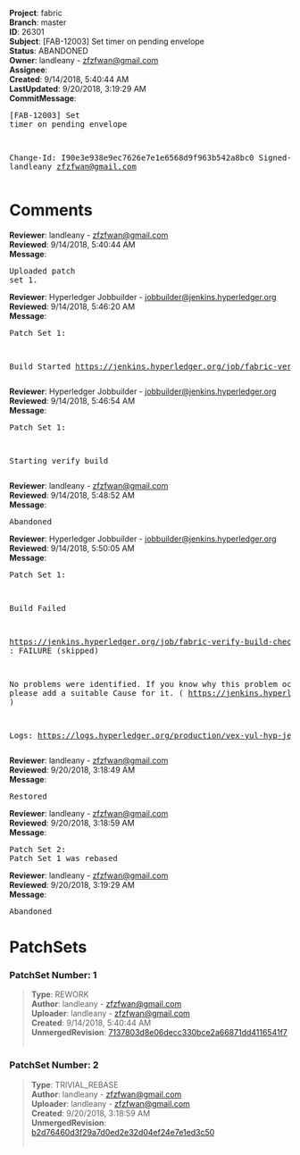 <strong>Project</strong>: fabric<br><strong>Branch</strong>: master<br><strong>ID</strong>: 26301<br><strong>Subject</strong>: [FAB-12003] Set timer on pending envelope<br><strong>Status</strong>: ABANDONED<br><strong>Owner</strong>: landleany - zfzfwan@gmail.com<br><strong>Assignee</strong>:<br><strong>Created</strong>: 9/14/2018, 5:40:44 AM<br><strong>LastUpdated</strong>: 9/20/2018, 3:19:29 AM<br><strong>CommitMessage</strong>:<br><pre>[FAB-12003] Set timer on pending envelope

Change-Id: I90e3e938e9ec7626e7e1e6568d9f963b542a8bc0
Signed-off-by: landleany <zfzfwan@gmail.com>
</pre><h1>Comments</h1><strong>Reviewer</strong>: landleany - zfzfwan@gmail.com<br><strong>Reviewed</strong>: 9/14/2018, 5:40:44 AM<br><strong>Message</strong>: <pre>Uploaded patch set 1.</pre><strong>Reviewer</strong>: Hyperledger Jobbuilder - jobbuilder@jenkins.hyperledger.org<br><strong>Reviewed</strong>: 9/14/2018, 5:46:20 AM<br><strong>Message</strong>: <pre>Patch Set 1:

Build Started https://jenkins.hyperledger.org/job/fabric-verify-build-checks-x86_64/5182/</pre><strong>Reviewer</strong>: Hyperledger Jobbuilder - jobbuilder@jenkins.hyperledger.org<br><strong>Reviewed</strong>: 9/14/2018, 5:46:54 AM<br><strong>Message</strong>: <pre>Patch Set 1:

Starting verify build</pre><strong>Reviewer</strong>: landleany - zfzfwan@gmail.com<br><strong>Reviewed</strong>: 9/14/2018, 5:48:52 AM<br><strong>Message</strong>: <pre>Abandoned</pre><strong>Reviewer</strong>: Hyperledger Jobbuilder - jobbuilder@jenkins.hyperledger.org<br><strong>Reviewed</strong>: 9/14/2018, 5:50:05 AM<br><strong>Message</strong>: <pre>Patch Set 1:

Build Failed 

https://jenkins.hyperledger.org/job/fabric-verify-build-checks-x86_64/5182/ : FAILURE (skipped)

No problems were identified. If you know why this problem occurred, please add a suitable Cause for it. ( https://jenkins.hyperledger.org/job/fabric-verify-build-checks-x86_64/5182/ )

Logs: https://logs.hyperledger.org/production/vex-yul-hyp-jenkins-3/fabric-verify-build-checks-x86_64/5182</pre><strong>Reviewer</strong>: landleany - zfzfwan@gmail.com<br><strong>Reviewed</strong>: 9/20/2018, 3:18:49 AM<br><strong>Message</strong>: <pre>Restored</pre><strong>Reviewer</strong>: landleany - zfzfwan@gmail.com<br><strong>Reviewed</strong>: 9/20/2018, 3:18:59 AM<br><strong>Message</strong>: <pre>Patch Set 2: Patch Set 1 was rebased</pre><strong>Reviewer</strong>: landleany - zfzfwan@gmail.com<br><strong>Reviewed</strong>: 9/20/2018, 3:19:29 AM<br><strong>Message</strong>: <pre>Abandoned</pre><h1>PatchSets</h1><h3>PatchSet Number: 1</h3><blockquote><strong>Type</strong>: REWORK<br><strong>Author</strong>: landleany - zfzfwan@gmail.com<br><strong>Uploader</strong>: landleany - zfzfwan@gmail.com<br><strong>Created</strong>: 9/14/2018, 5:40:44 AM<br><strong>UnmergedRevision</strong>: [7137803d8e06decc330bce2a66871dd4116541f7](https://github.com/hyperledger-gerrit-archive/fabric/commit/7137803d8e06decc330bce2a66871dd4116541f7)<br><br></blockquote><h3>PatchSet Number: 2</h3><blockquote><strong>Type</strong>: TRIVIAL_REBASE<br><strong>Author</strong>: landleany - zfzfwan@gmail.com<br><strong>Uploader</strong>: landleany - zfzfwan@gmail.com<br><strong>Created</strong>: 9/20/2018, 3:18:59 AM<br><strong>UnmergedRevision</strong>: [b2d76460d3f29a7d0ed2e32d04ef24e7e1ed3c50](https://github.com/hyperledger-gerrit-archive/fabric/commit/b2d76460d3f29a7d0ed2e32d04ef24e7e1ed3c50)<br><br></blockquote>
